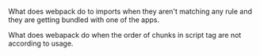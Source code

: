 What does webpack do to imports 
    when they aren't matching any rule
    and they are getting bundled with one of the apps.

What does webapack do
    when the order of chunks in script tag are not according to usage.